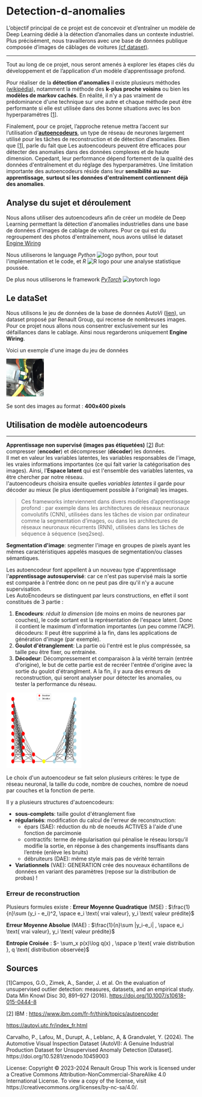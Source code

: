 # Detection-d-anomalies

L’objectif principal de ce projet est de concevoir et d’entraîner un modèle de Deep Learning dédié à la détection d’anomalies dans un contexte industriel. Plus
précisément, nous travaillerons avec une base de données publique composée
d’images de câblages de voitures [(cf dataset)](#dataset). 

---------

Tout au long de ce projet, nous
seront amenés à explorer les étapes clés du développement et de l’application
d’un modèle d’apprentissage profond. 


Pour réaliser de la **détection d'anomalies** il existe plusieurs méthodes ([wikipédia](https://fr.wikipedia.org/wiki/D%C3%A9tection_d%27anomalies)), notamment la méthode des **k-plus proche voisins** ou bien les **modèles de markov cachés**. En réalité, il n'y a pas vraiment de prédominance d'une technique sur une autre et chaque méthode peut être performante si elle est utilisée dans des bonne situations avec les bon hyperparamétres [[1](#comparaison)].


Finalement, pour ce projet, l’approche retenue mettra l’accent sur l’utilisation d’**[autoencodeurs](#autoencodeurs)**, un type de réseau de neurones largement utilisé
pour les tâches de reconstruction et de détection d’anomalies. Bien que [[1](#comparaison)], parle du fait que Les autoencodeurs peuvent être efficaces pour détecter des anomalies dans des données complexes et de haute dimension. Cepedant, leur performance dépend fortement de la qualité des données d'entraînement et du réglage des hyperparamètres. Une limitation importante des autoencodeurs réside dans leur **sensibilité au sur-apprentissage**, **surtout si les données d'entraînement contiennent déjà des anomalies**.



## Analyse du sujet et déroulement


Nous allons utiliser des autoencodeurs afin de créer un modèle de Deep Learning permettant la détection d'anomalies industrielles dans une base de données d'images de cablage de voitures.
Pour ce qui est du regroupement des photos d'entraînement, nous avons utilisé le dataset [Engine Wiring](#dataset)

Nous utiliserons le language _Python_  <img src="https://encrypted-tbn0.gstatic.com/images?q=tbn:ANd9GcR1z0LC70CF3lPE1Xe-Uka4Y5sSlLzrAVHCQg&s" alt="logo python" height= 15 weight=15>, pour tout l'implémentation et le code, et _R_ <img src="https://upload.wikimedia.org/wikipedia/commons/1/1b/R_logo.svg" alt="R logo" weight=15 height=15> pour une analyse statistique poussée.

De plus nous utiliserons le framework _[PyTorch](https://pytorch.org/)_ <img src="https://blog.paperspace.com/content/images/size/w1050/2019/10/pytorch-logo-1.png" alt="pytorch logo" height=15 weight=15> 


## Le dataSet
<a id="dataset"></a>

Nous utilisons le jeu de données de la base de données _AutoVi_ ([lien](#link_dataset)), un dataset proposé par Renault Group, qui recense de nombreuses images. Pour ce projet nous allons nous consentrer exclusivement sur les défaillances dans le cablage. Ainsi nous regarderons uniquement **Engine Wiring**.

Voici un exemple d'une image du jeu de données 

<img src="0000.png" alt="Image du jeu d'entrainement" width="100" height="100">

Se sont des images au format : **400x400 pixels**


## Utilisation de modèle autoencodeurs
<a id="autoencodeurs"></a>




----

**Apprentissage non supervisé (images pas étiquetées)** [[2](#ibm1)]
*But*: compresser (**encoder**) et décompresser (**décoder**) les données. <br>
Il met en valeur les variables latentes, les variables responsables de l'image, les vraies informations importantes (ce qui fait varier la catégorisation des images).
Ainsi, l'**Espace latent** qui est l'ensemble des variables latentes, va être chercher par notre réseau.<br>
l'autoencodeurs choisira ensuite quelles _variables latentes_ il garde pour décoder au mieux (le plus identiquement possible à l'original) les images.

>Ces frameworks interviennent dans divers modèles d’apprentissage profond : par exemple dans les architectures de réseaux neuronaux convolutifs (CNN), utilisées dans les tâches de vision par ordinateur comme la segmentation d’images, ou dans les architectures de réseaux neuronaux récurrents (RNN), utilisées dans les tâches de séquence à séquence (seq2seq).

**Segmentation d'image**: segmenter l'image en groupes de pixels ayant les mêmes caractéristiques appelés masques de segmentation/ou classes sémantiques.<br>

Les autoencodeur font appellent à un nouveau type d'apprentissage l'**apprentissage autosupervisé**: car ce n'est pas supervisé mais la sortie est comparée à l'entrée donc on ne peut pas dire qu'il n'y a aucune supervisation. <br>
Les AutoEncodeurs se distinguent par leurs constructions, en effet il sont constitués de 3 partie :
1. **Encodeurs**: _réduit la dimension_ (de moins en moins de neurones par couches), le code sortant est la représentation de l'espace latent. Donc il contient le maximum d'information importantes (un peu comme l'ACP).
décodeurs:  Il peut être supprimé à la fin, dans les applications de génération d'image (par exemple).  
2. **Goulot d'étranglement**: La partie où l'entré est le plus compréssée, sa taille peu être fixer, ou entrainée.
3. **Décodeur**: Décompressement et comparaison à la vérité terrain (entrée d'origine), le but de cette partie est de recréer l'entrée d'origine avec la sortie du goulot d'étranglment. A la fin, il y aura des erreurs de reconstruction, qui seront analyser pour détecter les anomalies, ou tester la performance du réseau.
   
<img src="Figure_1.png" alt="Image d'autoencodeur" width="200" height="200">

Le choix d'un autoencodeur se fait selon plusieurs critères: le type de réseau neuronal, la taille du code, nombre de couches, nombre de noeud par couches et la fonction de perte.

Il y a plusieurs structures d'autoencodeurs: 
* **sous-complets**: taille goulot d'étranglement fixe
* **régularisés**: modification du calcul de l'erreur de reconstruction:
  - épars (SAE): réduction du nb de noeuds ACTIVES à l'aide d'une fonction de parcimonie
  - contractifs: terme de régularisation qui pénalise le réseau lorsqu’il modifie la sortie, en réponse à des changements insuffisants dans l’entrée (enlève les bruits)
  - débruiteurs (DAE): même style mais pas de vérité terrain
* **Variationnels** (VAE): GENERATION crée des nouveaux échantillons de données en variant des paramètres (repose sur la distribution de probas) !
  



 ### Erreur de reconstruction 

 Plusieurs formules existe : 
  **Erreur Moyenne Quadratique** (MSE) : $\frac{1}{n}\sum (y_i - e_i)^2, \space e_i \text{ vrai valeur}, y_i \text{  valeur prédite}$

  **Erreur Moyenne Absolue** (MAE) : $\frac{1}{n}\sum |y_i-e_i| , \space e_i \text{ vrai valeur}, y_i \text{  valeur prédite}$ 

  **Entropie Croisée** : $- \sum_x p(x)\log q(x) , \space p \text{ vraie distribution }, q \text{ distribution observée}$


## Sources
  
<a id="comparaison"></a>
[1]Campos, G.O., Zimek, A., Sander, J. et al. On the evaluation of unsupervised outlier detection: measures, datasets, and an empirical study. Data Min Knowl Disc 30, 891–927 (2016). https://doi.org/10.1007/s10618-015-0444-8


<a id="ibm1"></a>
[2] IBM : https://www.ibm.com/fr-fr/think/topics/autoencoder

<a id="link_dataset"></a>
https://autovi.utc.fr/index_fr.html

<p>
Carvalho, P., Lafou, M., Durupt, A., Leblanc, A, & Grandvalet, Y. (2024). The Automotive Visual Inspection Dataset (AutoVI): A Genuine Industrial Production Dataset for Unsupervised Anomaly Detection [Dataset]. https://doi.org/10.5281/zenodo.10459003
</p>

<p>
License:
Copyright © 2023-2024 Renault Group
This work is licensed under a Creative Commons Attribution-NonCommercial-ShareAlike 4.0 International License. To view a copy of the license, visit https://creativecommons.org/licenses/by-nc-sa/4.0/.
</p>
